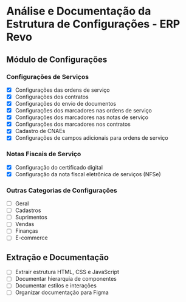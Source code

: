 # Análise e Documentação da Estrutura de Configurações - ERP Revo

## Módulo de Configurações

### Configurações de Serviços

- [x] Configurações das ordens de serviço
- [x] Configurações dos contratos
- [x] Configurações do envio de documentos
- [x] Configurações dos marcadores nas ordens de serviço
- [x] Configurações dos marcadores nas notas de serviço
- [x] Configurações dos marcadores nos contratos
- [x] Cadastro de CNAEs
- [x] Configurações de campos adicionais para ordens de serviço

### Notas Fiscais de Serviço

- [x] Configuração do certificado digital
- [x] Configuração da nota fiscal eletrônica de serviços (NFSe)

### Outras Categorias de Configurações

- [ ] Geral
- [ ] Cadastros
- [ ] Suprimentos
- [ ] Vendas
- [ ] Finanças
- [ ] E-commerce

## Extração e Documentação

- [ ] Extrair estrutura HTML, CSS e JavaScript
- [ ] Documentar hierarquia de componentes
- [ ] Documentar estilos e interações
- [ ] Organizar documentação para Figma
